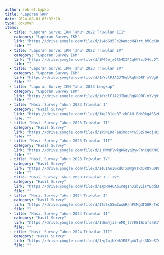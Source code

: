 ```yaml
---
author: sekret.bppkb
title: "Laporan SKM"
date: 2024-08-01 03:32:20
type: dokumen
items: 
  - title: "Laporan Survei IKM Tahun 2022 Triwulan III"
    category: "Laporan Survey IKM"
    link: "https://drive.google.com/file/d/114dG95Fc2KWmcoM4Xrt_bMGoK86QNDTP/preview"
    file: ""
  - title: "Laporan Survei IKM Tahun 2022 Triwulan IV"
    category: "Laporan Survey IKM"
    link: "https://drive.google.com/file/d/1M45a_aQRb4I3PCqHWfsdD4dcDTi6v3qN/preview"
    file: ""
  - title: "Laporan Survei IKM Tahun 2023 Triwulan IV"
    category: "Laporan Survey IKM"
    link: "https://drive.google.com/file/d/1mYclFJA2JT8qURqNkDRT-mYVg9fFfbzk/preview"
    file: ""
  - title: "Laporan Survey IKM Tahun 2023 Lengkap"
    category: "Laporan Survey IKM"
    link: "https://drive.google.com/file/d/1mYclFJA2JT8qURqNkDRT-mYVg9fFfbzk/preview"
    file: ""
  - title: "Hasil Survey Tahun 2023 Triwulan I"
    category: "Hasil Survey"
    link: "https://drive.google.com/file/d/1DgJ81ceR7_zkDAH_BNs0kgASSzNR58IF/preview"
    file: ""
  - title: "Hasil Survey Tahun 2023 Triwulan II"
    category: "Hasil Survey"
    link: "https://drive.google.com/file/d/1K5NLRdFea5moc4Yw5Sz7mAcjHCzinXQv/preview"
    file: ""
  - title: "Hasil Survey Tahun 2023 Triwulan III"
    category: "Hasil Survey"
    link: "https://drive.google.com/file/d/1_RWmPlwkgKGqyqRywFnhKq0KNX38eOCE/preview"
    file: ""
  - title: "Hasil Survey Tahun 2023 Triwulan IV"
    category: "Hasil Survey"
    link: "https://drive.google.com/file/d/1du1AoI0xdUTxmWgVTRmDROYu0PL6kUDj/preview"
    file: ""
  - title: "Hasil Survey Tahun 2023 Triwulan I - IV"
    category: "Hasil Survey"
    link: "https://drive.google.com/file/d/1ApHW4uAb1nHgInJ2byIiFYEddLNOyM5B/preview"
    file: ""
  - title: "Hasil Survey Tahun 2024 Triwulan I"
    category: "Hasil Survey"
    link: "https://drive.google.com/file/d/12sSx5SmCwqARanPCMg3TGUR-TeXZqzc8/preview"
    file: ""
  - title: "Hasil Survey Tahun 2024 Triwulan II"
    category: "Hasil Survey"
    link: "https://drive.google.com/file/d/1jBm4jiz-eM8_l7rKBI6Jafsa81Y4yPiK/preview"
    file: ""
  - title: "Hasil Survey Tahun 2024 Triwulan III"
    category: "Hasil Survey"
    link: "https://drive.google.com/file/d/1zg7ujhXekYE8ZqmWIgfs3DXeSICSDqp6/preview"
    file: ""
---
```

